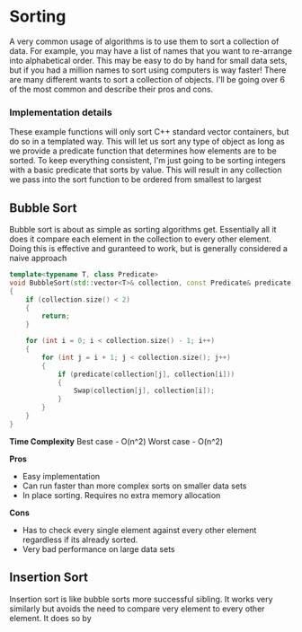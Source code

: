 # Sorting

A very common usage of algorithms is to use them to sort a collection of data. For example, you may have a list of names that you want to re-arrange into alphabetical order.
This may be easy to do by hand for small data sets, but if you had a million names to sort using computers is way faster! There are many different wants to sort a collection
of objects. I'll be going over 6 of the most common and describe their pros and cons. 

### Implementation details

These example functions will only sort C++ standard vector containers, but do so in a templated way. This will let us sort any type of object as long as we provide a predicate 
function that determines how elements are to be sorted. To keep everything consistent, I'm just going to be sorting integers with a basic predicate that sorts by value. This will
result in any collection we pass into the sort function to be ordered from smallest to largest 

## Bubble Sort

Bubble sort is about as simple as sorting algorithms get. Essentially all it does it compare each element in the collection to every other element.
Doing this is effective and guranteed to work, but is generally considered a naive approach 

```cpp
template<typename T, class Predicate>
void BubbleSort(std::vector<T>& collection, const Predicate& predicate)
{
	if (collection.size() < 2)
	{
		return;
	}

	for (int i = 0; i < collection.size() - 1; i++)
	{
		for (int j = i + 1; j < collection.size(); j++)
		{
			if (predicate(collection[j], collection[i]))
			{
				Swap(collection[j], collection[i]);
			}
		}
	}
}
```

**Time Complexity**
Best case - O(n^2)
Worst case - O(n^2)

**Pros**
- Easy implementation
- Can run faster than more complex sorts on smaller data sets
- In place sorting. Requires no extra memory allocation

**Cons**
- Has to check every single element against every other element regardless if its already sorted.
- Very bad performance on large data sets

## Insertion Sort

Insertion sort is like bubble sorts more successful sibling. It works very similarly but avoids the need to compare very element to every other element.
It does so by 